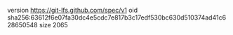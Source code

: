 version https://git-lfs.github.com/spec/v1
oid sha256:63612f6e07fa30dc4e5cdc7e817b3c17edf530bc630d510374ad41c628650548
size 2065
